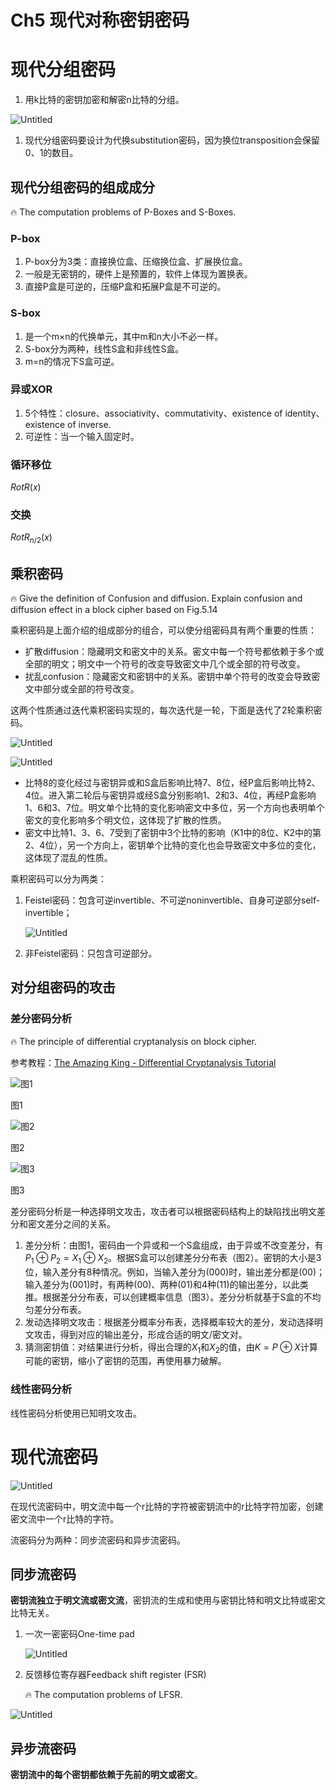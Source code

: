 # Ch5 现代对称密钥密码

# 现代分组密码

1. 用k比特的密钥加密和解密n比特的分组。

![Untitled](Ch5%20%E7%8E%B0%E4%BB%A3%E5%AF%B9%E7%A7%B0%E5%AF%86%E9%92%A5%E5%AF%86%E7%A0%81%20d9c91391befd4ab3966fc35a1338f49a/Untitled.png)

1. 现代分组密码要设计为代换substitution密码，因为换位transposition会保留0、1的数目。

## 现代分组密码的组成成分

<aside>
🔥 The computation problems of P-Boxes and S-Boxes.

</aside>

### P-box

1. P-box分为3类：直接换位盒、压缩换位盒、扩展换位盒。
2. 一般是无密钥的，硬件上是预置的，软件上体现为置换表。
3. 直接P盒是可逆的，压缩P盒和拓展P盒是不可逆的。

### S-box

1. 是一个m×n的代换单元，其中m和n大小不必一样。
2. S-box分为两种，线性S盒和非线性S盒。
3. m=n的情况下S盒可逆。

### 异或XOR

1. 5个特性：closure、associativity、commutativity、existence of identity、existence of inverse.
2. 可逆性：当一个输入固定时。

### 循环移位

$RotR(x)$

### 交换

$RotR_{n/2}(x)$

## 乘积密码

<aside>
🔥 Give the definition of Confusion and diffusion. Explain confusion and diffusion effect in a block cipher based on Fig.5.14

</aside>

乘积密码是上面介绍的组成部分的组合，可以使分组密码具有两个重要的性质：

- 扩散diffusion：隐藏明文和密文中的关系。密文中每一个符号都依赖于多个或全部的明文；明文中一个符号的改变导致密文中几个或全部的符号改变。
- 扰乱confusion：隐藏密文和密钥中的关系。密钥中单个符号的改变会导致密文中部分或全部的符号改变。

这两个性质通过迭代乘积密码实现的，每次迭代是一轮，下面是迭代了2轮乘积密码。

![Untitled](Ch5%20%E7%8E%B0%E4%BB%A3%E5%AF%B9%E7%A7%B0%E5%AF%86%E9%92%A5%E5%AF%86%E7%A0%81%20d9c91391befd4ab3966fc35a1338f49a/Untitled%201.png)

![Untitled](Ch5%20%E7%8E%B0%E4%BB%A3%E5%AF%B9%E7%A7%B0%E5%AF%86%E9%92%A5%E5%AF%86%E7%A0%81%20d9c91391befd4ab3966fc35a1338f49a/Untitled%202.png)

- 比特8的变化经过与密钥异或和S盒后影响比特7、8位，经P盒后影响比特2、4位。进入第二轮后与密钥异或经S盒分别影响1、2和3、4位，再经P盒影响1、6和3、7位。明文单个比特的变化影响密文中多位，另一个方向也表明单个密文的变化影响多个明文位，这体现了扩散的性质。
- 密文中比特1、3、6、7受到了密钥中3个比特的影响（K1中的8位、K2中的第2、4位），另一个方向上，密钥单个比特的变化也会导致密文中多位的变化，这体现了混乱的性质。

乘积密码可以分为两类：

1. Feistel密码：包含可逆invertible、不可逆noninvertible、自身可逆部分self-invertible；
    
    ![Untitled](Ch5%20%E7%8E%B0%E4%BB%A3%E5%AF%B9%E7%A7%B0%E5%AF%86%E9%92%A5%E5%AF%86%E7%A0%81%20d9c91391befd4ab3966fc35a1338f49a/Untitled%203.png)
    
2. 非Feistel密码：只包含可逆部分。

## 对分组密码的攻击

### 差分密码分析

<aside>
🔥 The principle of differential cryptanalysis on block cipher.

</aside>

参考教程：[The Amazing King - Differential Cryptanalysis Tutorial](http://theamazingking.com/crypto-diff.php)

![图1](Ch5%20%E7%8E%B0%E4%BB%A3%E5%AF%B9%E7%A7%B0%E5%AF%86%E9%92%A5%E5%AF%86%E7%A0%81%20d9c91391befd4ab3966fc35a1338f49a/Untitled%204.png)

图1

![图2](Ch5%20%E7%8E%B0%E4%BB%A3%E5%AF%B9%E7%A7%B0%E5%AF%86%E9%92%A5%E5%AF%86%E7%A0%81%20d9c91391befd4ab3966fc35a1338f49a/Untitled%205.png)

图2

![图3](Ch5%20%E7%8E%B0%E4%BB%A3%E5%AF%B9%E7%A7%B0%E5%AF%86%E9%92%A5%E5%AF%86%E7%A0%81%20d9c91391befd4ab3966fc35a1338f49a/Untitled%206.png)

图3

差分密码分析是一种选择明文攻击，攻击者可以根据密码结构上的缺陷找出明文差分和密文差分之间的关系。

1. 差分分析：由图1，密码由一个异或和一个S盒组成，由于异或不改变差分，有$P_1 \oplus P_2 = X_1 \oplus X_2$。根据S盒可以创建差分分布表（图2）。密钥的大小是3位，输入差分有8种情况。例如，当输入差分为(000)时，输出差分都是(00)；输入差分为(001)时，有两种(00)、两种(01)和4种(11)的输出差分，以此类推。根据差分分布表，可以创建概率信息（图3）。差分分析就基于S盒的不均匀差分分布表。
2. 发动选择明文攻击：根据差分概率分布表，选择概率较大的差分，发动选择明文攻击，得到对应的输出差分，形成合适的明文/密文对。
3. 猜测密钥值：对结果进行分析，得出合理的$X_1$和$X_2$的值，由$K=P \oplus X$计算可能的密钥，缩小了密钥的范围，再使用暴力破解。

### 线性密码分析

线性密码分析使用已知明文攻击。

# 现代流密码

![Untitled](Ch5%20%E7%8E%B0%E4%BB%A3%E5%AF%B9%E7%A7%B0%E5%AF%86%E9%92%A5%E5%AF%86%E7%A0%81%20d9c91391befd4ab3966fc35a1338f49a/Untitled%207.png)

在现代流密码中，明文流中每一个r比特的字符被密钥流中的r比特字符加密，创建密文流中一个r比特的字符。

流密码分为两种：同步流密码和异步流密码。

## 同步流密码

**密钥流独立于明文流或密文流**，密钥流的生成和使用与密钥比特和明文比特或密文比特无关。

1. 一次一密密码One-time pad
    
    ![Untitled](Ch5%20%E7%8E%B0%E4%BB%A3%E5%AF%B9%E7%A7%B0%E5%AF%86%E9%92%A5%E5%AF%86%E7%A0%81%20d9c91391befd4ab3966fc35a1338f49a/Untitled%208.png)
    
2. 反馈移位寄存器Feedback shift register (FSR)
    
    <aside>
    🔥 The computation problems of LFSR.
    
    </aside>
    

![Untitled](Ch5%20%E7%8E%B0%E4%BB%A3%E5%AF%B9%E7%A7%B0%E5%AF%86%E9%92%A5%E5%AF%86%E7%A0%81%20d9c91391befd4ab3966fc35a1338f49a/Untitled%209.png)

## 异步流密码

**密钥流中的每个密钥都依赖于先前的明文或密文**。